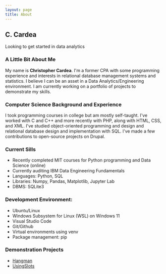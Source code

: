 ```yaml
---
layout: page
title: About
---
```

## C. Cardea
Looking to get started in data analytics

### A Little Bit About Me
My name is **Christopher Cardea**. I'm a former CPA with some programming experience and interests in relational database management systems and statistics. I believe I can be an asset in a Data Analytics/Engineering environment. I am currently working on a portfolio of projects to demonstrate my skills. 

### Computer Science Background and Experience
I took programming courses in college but am mostly self-taught. I've worked with C and C++ and more recently with PHP, along with HTML, CSS, and XML. I've studied object-oriented programming and design and relational database design and implementation with SQL. I've made a few contributions to open-source projects on Drupal.

### Current Sills 
- Recently completed MIT courses for Python programming and Data Science (online)
- Currently auditing IBM Data Engineering Fundamentals
- Languages: Python, SQL
- Libraries: Numpy, Pandas, Matplotlib, Jupyter Lab
- DBMS: SQLite3

### Development Environment:
- Ubuntu/Linux
- Windows Subsystem for Linux (WSL) on Windows 11
- Visual Studio Code
- Git/Github
- Virtual environments using venv
- Package management: pip

### Demonstration Projects
- [Hangman](https://colab.research.google.com/drive/1W2l2p6HtsIvk-obAqS1zUoBK4H1xOovy?usp=sharing)
- [UsingSlots](https://wiki.python.org/moin/UsingSlots)
